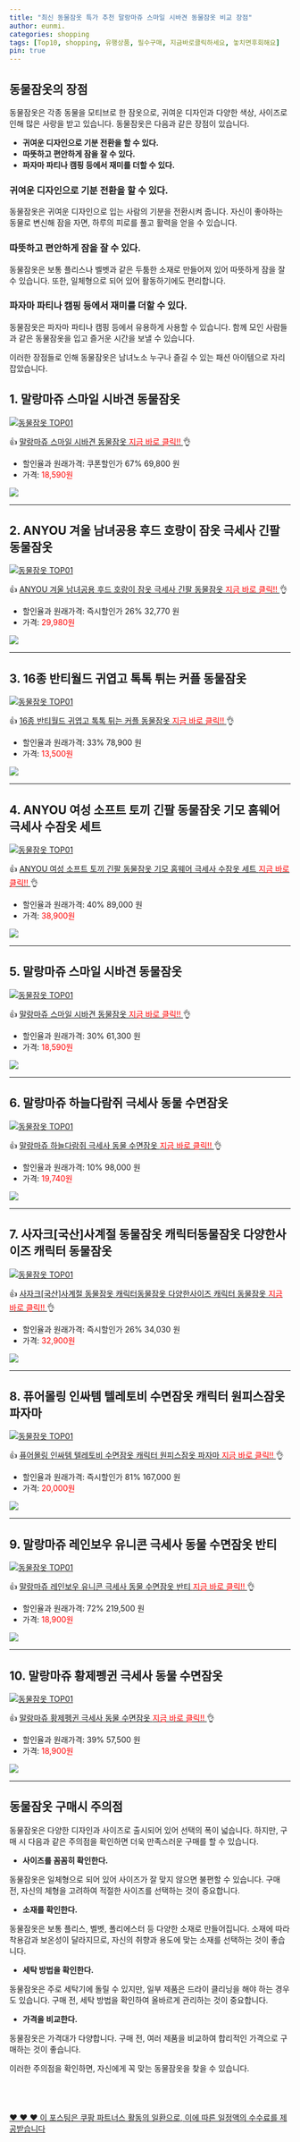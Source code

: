 ```yaml
---
title: "최신 동물잠옷 특가 추천 말랑마쥬 스마일 시바견 동물잠옷 비교 장점"
author: eunmi.
categories: shopping
tags: [Top10, shopping, 유행상품, 필수구매, 지금바로클릭하세요, 놓치면후회해요]
pin: true
---
```

## 동물잠옷의 장점

동물잠옷은 각종 동물을 모티브로 한 잠옷으로, 귀여운 디자인과 다양한 색상, 사이즈로 인해 많은 사랑을 받고 있습니다. 동물잠옷은 다음과 같은 장점이 있습니다.

* **귀여운 디자인으로 기분 전환을 할 수 있다.**
* **따뜻하고 편안하게 잠을 잘 수 있다.**
* **파자마 파티나 캠핑 등에서 재미를 더할 수 있다.**

### 귀여운 디자인으로 기분 전환을 할 수 있다.

동물잠옷은 귀여운 디자인으로 입는 사람의 기분을 전환시켜 줍니다. 자신이 좋아하는 동물로 변신해 잠을 자면, 하루의 피로를 풀고 활력을 얻을 수 있습니다.

### 따뜻하고 편안하게 잠을 잘 수 있다.

동물잠옷은 보통 플리스나 벨벳과 같은 두툼한 소재로 만들어져 있어 따뜻하게 잠을 잘 수 있습니다. 또한, 일체형으로 되어 있어 활동하기에도 편리합니다.

### 파자마 파티나 캠핑 등에서 재미를 더할 수 있다.

동물잠옷은 파자마 파티나 캠핑 등에서 유용하게 사용할 수 있습니다. 함께 모인 사람들과 같은 동물잠옷을 입고 즐거운 시간을 보낼 수 있습니다.

이러한 장점들로 인해 동물잠옷은 남녀노소 누구나 즐길 수 있는 패션 아이템으로 자리잡았습니다.

   

## 1. 말랑마쥬 스마일 시바견 동물잠옷

[![동물잠옷 TOP01](https://thumbnail9.coupangcdn.com/thumbnails/remote/230x230ex/image/vendor_inventory/07f0/a61cef4c3317acf13b30388d36b03f0aedc9b432adeb1cc09047ef718675.jpg)](https://link.coupang.com/re/AFFSDP?lptag=AF3617701&subid=GithubCoopas&pageKey=343458805&traceid=V0-153&itemId=1091353009&vendorItemId=71789026776)


👍 [말랑마쥬 스마일 시바견 동물잠옷 <font color=red> 지금 바로 클릭!! </font> ](https://link.coupang.com/re/AFFSDP?lptag=AF3617701&subid=GithubCoopas&pageKey=343458805&traceid=V0-153&itemId=1091353009&vendorItemId=71789026776) 👌 


- 할인율과 원래가격: 쿠폰할인가 67%  69,800   원
- 가격: <span style='color:red'>18,590원</span>

[![](/discount_price.png)](https://link.coupang.com/re/AFFSDP?lptag=AF3617701&subid=GithubCoopas&pageKey=343458805&traceid=V0-153&itemId=1091353009&vendorItemId=71789026776)

---


   

## 2. ANYOU 겨울 남녀공용 후드 호랑이 잠옷 극세사 긴팔 동물잠옷

[![동물잠옷 TOP01](https://thumbnail7.coupangcdn.com/thumbnails/remote/230x230ex/image/vendor_inventory/44a9/633f28e3a0d19900819904d44329c98569bf687a71683cdda3da13264797.jpg)](https://link.coupang.com/re/AFFSDP?lptag=AF3617701&subid=GithubCoopas&pageKey=7631267984&traceid=V0-153&itemId=20254552624&vendorItemId=87342390394)


👍 [ANYOU 겨울 남녀공용 후드 호랑이 잠옷 극세사 긴팔 동물잠옷 <font color=red> 지금 바로 클릭!! </font> ](https://link.coupang.com/re/AFFSDP?lptag=AF3617701&subid=GithubCoopas&pageKey=7631267984&traceid=V0-153&itemId=20254552624&vendorItemId=87342390394) 👌 


- 할인율과 원래가격: 즉시할인가 26%  32,770   원
- 가격: <span style='color:red'>29,980원</span>

[![](/discount_price.png)](https://link.coupang.com/re/AFFSDP?lptag=AF3617701&subid=GithubCoopas&pageKey=7631267984&traceid=V0-153&itemId=20254552624&vendorItemId=87342390394)

---


   

## 3. 16종 반티월드 귀엽고 톡톡 튀는 커플 동물잠옷

[![동물잠옷 TOP01](https://thumbnail6.coupangcdn.com/thumbnails/remote/230x230ex/image/vendor_inventory/1a48/4d2cab666abb3b5a9e60164e779fd5e2ae118ce9bcbd4413fc75f1a6c4a3.jpg)](https://link.coupang.com/re/AFFSDP?lptag=AF3617701&subid=GithubCoopas&pageKey=1197926261&traceid=V0-153&itemId=2181977890&vendorItemId=70180028620)


👍 [16종 반티월드 귀엽고 톡톡 튀는 커플 동물잠옷 <font color=red> 지금 바로 클릭!! </font> ](https://link.coupang.com/re/AFFSDP?lptag=AF3617701&subid=GithubCoopas&pageKey=1197926261&traceid=V0-153&itemId=2181977890&vendorItemId=70180028620) 👌 


- 할인율과 원래가격: 33%  78,900   원
- 가격: <span style='color:red'>13,500원</span>

[![](/discount_price.png)](https://link.coupang.com/re/AFFSDP?lptag=AF3617701&subid=GithubCoopas&pageKey=1197926261&traceid=V0-153&itemId=2181977890&vendorItemId=70180028620)

---


   

## 4. ANYOU 여성 소프트 토끼 긴팔 동물잠옷 기모 홈웨어 극세사 수잠옷 세트

[![동물잠옷 TOP01](https://thumbnail7.coupangcdn.com/thumbnails/remote/230x230ex/image/vendor_inventory/f5bc/b494a5acae5928fa38e27a38fe9eafe55991034340062e2c8fe12a985068.jpg)](https://link.coupang.com/re/AFFSDP?lptag=AF3617701&subid=GithubCoopas&pageKey=7634538410&traceid=V0-153&itemId=20270127826&vendorItemId=87349715790)


👍 [ANYOU 여성 소프트 토끼 긴팔 동물잠옷 기모 홈웨어 극세사 수잠옷 세트 <font color=red> 지금 바로 클릭!! </font> ](https://link.coupang.com/re/AFFSDP?lptag=AF3617701&subid=GithubCoopas&pageKey=7634538410&traceid=V0-153&itemId=20270127826&vendorItemId=87349715790) 👌 


- 할인율과 원래가격: 40%  89,000   원
- 가격: <span style='color:red'>38,900원</span>

[![](/discount_price.png)](https://link.coupang.com/re/AFFSDP?lptag=AF3617701&subid=GithubCoopas&pageKey=7634538410&traceid=V0-153&itemId=20270127826&vendorItemId=87349715790)

---


   

## 5. 말랑마쥬 스마일 시바견 동물잠옷

[![동물잠옷 TOP01](https://thumbnail9.coupangcdn.com/thumbnails/remote/230x230ex/image/vendor_inventory/07f0/a61cef4c3317acf13b30388d36b03f0aedc9b432adeb1cc09047ef718675.jpg)](https://link.coupang.com/re/AFFSDP?lptag=AF3617701&subid=GithubCoopas&pageKey=343458805&traceid=V0-153&itemId=1091353020&vendorItemId=71789026786)


👍 [말랑마쥬 스마일 시바견 동물잠옷 <font color=red> 지금 바로 클릭!! </font> ](https://link.coupang.com/re/AFFSDP?lptag=AF3617701&subid=GithubCoopas&pageKey=343458805&traceid=V0-153&itemId=1091353020&vendorItemId=71789026786) 👌 


- 할인율과 원래가격: 30%  61,300   원
- 가격: <span style='color:red'>18,590원</span>

[![](/discount_price.png)](https://link.coupang.com/re/AFFSDP?lptag=AF3617701&subid=GithubCoopas&pageKey=343458805&traceid=V0-153&itemId=1091353020&vendorItemId=71789026786)

---


   

## 6. 말랑마쥬 하늘다람쥐 극세사 동물 수면잠옷

[![동물잠옷 TOP01](https://thumbnail9.coupangcdn.com/thumbnails/remote/230x230ex/image/vendor_inventory/2051/987fd391464fd359db3e5cf0c713a30accdbca34becfe71408168725a742.jpg)](https://link.coupang.com/re/AFFSDP?lptag=AF3617701&subid=GithubCoopas&pageKey=2251840193&traceid=V0-153&itemId=3849897948&vendorItemId=72758596344)


👍 [말랑마쥬 하늘다람쥐 극세사 동물 수면잠옷 <font color=red> 지금 바로 클릭!! </font> ](https://link.coupang.com/re/AFFSDP?lptag=AF3617701&subid=GithubCoopas&pageKey=2251840193&traceid=V0-153&itemId=3849897948&vendorItemId=72758596344) 👌 


- 할인율과 원래가격: 10%  98,000   원
- 가격: <span style='color:red'>19,740원</span>

[![](/discount_price.png)](https://link.coupang.com/re/AFFSDP?lptag=AF3617701&subid=GithubCoopas&pageKey=2251840193&traceid=V0-153&itemId=3849897948&vendorItemId=72758596344)

---


   

## 7. 사자크[국산]사계절 동물잠옷 캐릭터동물잠옷 다양한사이즈 캐릭터 동물잠옷

[![동물잠옷 TOP01](https://thumbnail6.coupangcdn.com/thumbnails/remote/230x230ex/image/vendor_inventory/9235/5abfa1029e9ab5f69347f8afd5b34e51712d4be084f5aa250536d88d9436.jpg)](https://link.coupang.com/re/AFFSDP?lptag=AF3617701&subid=GithubCoopas&pageKey=6189560151&traceid=V0-153&itemId=12207632738&vendorItemId=79478508572)


👍 [사자크[국산]사계절 동물잠옷 캐릭터동물잠옷 다양한사이즈 캐릭터 동물잠옷 <font color=red> 지금 바로 클릭!! </font> ](https://link.coupang.com/re/AFFSDP?lptag=AF3617701&subid=GithubCoopas&pageKey=6189560151&traceid=V0-153&itemId=12207632738&vendorItemId=79478508572) 👌 


- 할인율과 원래가격: 즉시할인가 26%  34,030   원
- 가격: <span style='color:red'>32,900원</span>

[![](/discount_price.png)](https://link.coupang.com/re/AFFSDP?lptag=AF3617701&subid=GithubCoopas&pageKey=6189560151&traceid=V0-153&itemId=12207632738&vendorItemId=79478508572)

---


   

## 8. 퓨어몰링 인싸템 텔레토비 수면잠옷 캐릭터 원피스잠옷 파자마

[![동물잠옷 TOP01](https://thumbnail7.coupangcdn.com/thumbnails/remote/230x230ex/image/vendor_inventory/98c5/0ac24fb06892c572c00b775857d5560db2b1e0014845d39115a9062b90a2.jpg)](https://link.coupang.com/re/AFFSDP?lptag=AF3617701&subid=GithubCoopas&pageKey=6734679414&traceid=V0-153&itemId=15702003566&vendorItemId=82916483561)


👍 [퓨어몰링 인싸템 텔레토비 수면잠옷 캐릭터 원피스잠옷 파자마 <font color=red> 지금 바로 클릭!! </font> ](https://link.coupang.com/re/AFFSDP?lptag=AF3617701&subid=GithubCoopas&pageKey=6734679414&traceid=V0-153&itemId=15702003566&vendorItemId=82916483561) 👌 


- 할인율과 원래가격: 즉시할인가 81%  167,000   원
- 가격: <span style='color:red'>20,000원</span>

[![](/discount_price.png)](https://link.coupang.com/re/AFFSDP?lptag=AF3617701&subid=GithubCoopas&pageKey=6734679414&traceid=V0-153&itemId=15702003566&vendorItemId=82916483561)

---


   

## 9. 말랑마쥬 레인보우 유니콘 극세사 동물 수면잠옷 반티

[![동물잠옷 TOP01](https://thumbnail10.coupangcdn.com/thumbnails/remote/230x230ex/image/vendor_inventory/a506/7171edcbed036caaf58694d88ca03efd0dfefe71d1920a6a33c931618e32.jpg)](https://link.coupang.com/re/AFFSDP?lptag=AF3617701&subid=GithubCoopas&pageKey=2172149419&traceid=V0-153&itemId=3694950827&vendorItemId=71788965217)


👍 [말랑마쥬 레인보우 유니콘 극세사 동물 수면잠옷 반티 <font color=red> 지금 바로 클릭!! </font> ](https://link.coupang.com/re/AFFSDP?lptag=AF3617701&subid=GithubCoopas&pageKey=2172149419&traceid=V0-153&itemId=3694950827&vendorItemId=71788965217) 👌 


- 할인율과 원래가격: 72%  219,500   원
- 가격: <span style='color:red'>18,900원</span>

[![](/discount_price.png)](https://link.coupang.com/re/AFFSDP?lptag=AF3617701&subid=GithubCoopas&pageKey=2172149419&traceid=V0-153&itemId=3694950827&vendorItemId=71788965217)

---


   

## 10. 말랑마쥬 황제펭귄 극세사 동물 수면잠옷

[![동물잠옷 TOP01](https://thumbnail9.coupangcdn.com/thumbnails/remote/230x230ex/image/vendor_inventory/0318/4675284d5c736d85518d549ae76fcfbe1559197ee1f4fb38ee23aa7348ce.jpg)](https://link.coupang.com/re/AFFSDP?lptag=AF3617701&subid=GithubCoopas&pageKey=153601971&traceid=V0-153&itemId=443126419&vendorItemId=71796039243)


👍 [말랑마쥬 황제펭귄 극세사 동물 수면잠옷 <font color=red> 지금 바로 클릭!! </font> ](https://link.coupang.com/re/AFFSDP?lptag=AF3617701&subid=GithubCoopas&pageKey=153601971&traceid=V0-153&itemId=443126419&vendorItemId=71796039243) 👌 


- 할인율과 원래가격: 39%  57,500   원
- 가격: <span style='color:red'>18,900원</span>

[![](/discount_price.png)](https://link.coupang.com/re/AFFSDP?lptag=AF3617701&subid=GithubCoopas&pageKey=153601971&traceid=V0-153&itemId=443126419&vendorItemId=71796039243)

---
## 동물잠옷 구매시 주의점

동물잠옷은 다양한 디자인과 사이즈로 출시되어 있어 선택의 폭이 넓습니다. 하지만, 구매 시 다음과 같은 주의점을 확인하면 더욱 만족스러운 구매를 할 수 있습니다.

* **사이즈를 꼼꼼히 확인한다.**

동물잠옷은 일체형으로 되어 있어 사이즈가 잘 맞지 않으면 불편할 수 있습니다. 구매 전, 자신의 체형을 고려하여 적절한 사이즈를 선택하는 것이 중요합니다.

* **소재를 확인한다.**

동물잠옷은 보통 플리스, 벨벳, 폴리에스터 등 다양한 소재로 만들어집니다. 소재에 따라 착용감과 보온성이 달라지므로, 자신의 취향과 용도에 맞는 소재를 선택하는 것이 좋습니다.

* **세탁 방법을 확인한다.**

동물잠옷은 주로 세탁기에 돌릴 수 있지만, 일부 제품은 드라이 클리닝을 해야 하는 경우도 있습니다. 구매 전, 세탁 방법을 확인하여 올바르게 관리하는 것이 중요합니다.

* **가격을 비교한다.**

동물잠옷은 가격대가 다양합니다. 구매 전, 여러 제품을 비교하여 합리적인 가격으로 구매하는 것이 좋습니다.

이러한 주의점을 확인하면, 자신에게 꼭 맞는 동물잠옷을 찾을 수 있습니다.<br><br><br><br><br> [ ❤ ❤ ❤ 이 포스팅은 쿠팡 파트너스 활동의 일환으로, 이에 따른 일정액의 수수료를 제공받습니다](https://link.coupang.com/a/bcEFyh)